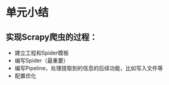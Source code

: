 # 单元小结

## 实现Scrapy爬虫的过程：

+ 建立工程和Spider模板
+ 编写Spider（最重要）
+ 编写Pipeline，处理提取到的信息的后续功能，比如写入文件等
+ 配置优化
